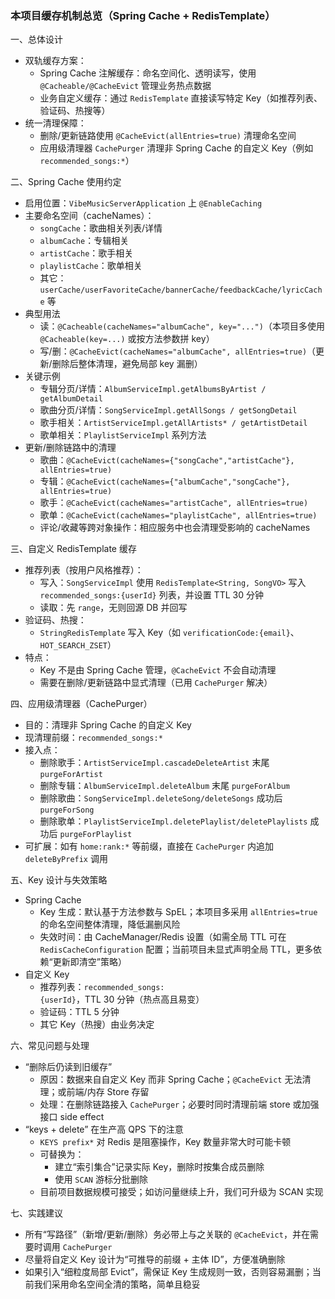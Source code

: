 ### 本项目缓存机制总览（Spring Cache + RedisTemplate）

一、总体设计
- 双轨缓存方案：
  - Spring Cache 注解缓存：命名空间化、透明读写，使用 `@Cacheable/@CacheEvict` 管理业务热点数据
  - 业务自定义缓存：通过 `RedisTemplate` 直接读写特定 Key（如推荐列表、验证码、热搜等）
- 统一清理保障：
  - 删除/更新链路使用 `@CacheEvict(allEntries=true)` 清理命名空间
  - 应用级清理器 `CachePurger` 清理非 Spring Cache 的自定义 Key（例如 `recommended_songs:*`）

二、Spring Cache 使用约定
- 启用位置：`VibeMusicServerApplication` 上 `@EnableCaching`
- 主要命名空间（cacheNames）：
  - `songCache`：歌曲相关列表/详情
  - `albumCache`：专辑相关
  - `artistCache`：歌手相关
  - `playlistCache`：歌单相关
  - 其它：`userCache/userFavoriteCache/bannerCache/feedbackCache/lyricCache` 等
- 典型用法
  - 读：`@Cacheable(cacheNames="albumCache", key="...")`（本项目多使用 `@Cacheable(key=...)` 或按方法参数拼 key）
  - 写/删：`@CacheEvict(cacheNames="albumCache", allEntries=true)`（更新/删除后整体清理，避免局部 key 漏删）
- 关键示例
  - 专辑分页/详情：`AlbumServiceImpl.getAlbumsByArtist / getAlbumDetail`
  - 歌曲分页/详情：`SongServiceImpl.getAllSongs / getSongDetail`
  - 歌手相关：`ArtistServiceImpl.getAllArtists* / getArtistDetail`
  - 歌单相关：`PlaylistServiceImpl` 系列方法
- 更新/删除链路中的清理
  - 歌曲：`@CacheEvict(cacheNames={"songCache","artistCache"}, allEntries=true)`
  - 专辑：`@CacheEvict(cacheNames={"albumCache","songCache"}, allEntries=true)`
  - 歌手：`@CacheEvict(cacheNames="artistCache", allEntries=true)`
  - 歌单：`@CacheEvict(cacheNames="playlistCache", allEntries=true)`
  - 评论/收藏等跨对象操作：相应服务中也会清理受影响的 cacheNames

三、自定义 RedisTemplate 缓存
- 推荐列表（按用户风格推荐）：
  - 写入：`SongServiceImpl` 使用 `RedisTemplate<String, SongVO>` 写入 `recommended_songs:{userId}` 列表，并设置 TTL 30 分钟
  - 读取：先 `range`，无则回源 DB 并回写
- 验证码、热搜：
  - `StringRedisTemplate` 写入 Key（如 `verificationCode:{email}`、`HOT_SEARCH_ZSET`）
- 特点：
  - Key 不是由 Spring Cache 管理，`@CacheEvict` 不会自动清理
  - 需要在删除/更新链路中显式清理（已用 `CachePurger` 解决）

四、应用级清理器（CachePurger）
- 目的：清理非 Spring Cache 的自定义 Key
- 现清理前缀：`recommended_songs:*`
- 接入点：
  - 删除歌手：`ArtistServiceImpl.cascadeDeleteArtist` 末尾 `purgeForArtist`
  - 删除专辑：`AlbumServiceImpl.deleteAlbum` 末尾 `purgeForAlbum`
  - 删除歌曲：`SongServiceImpl.deleteSong/deleteSongs` 成功后 `purgeForSong`
  - 删除歌单：`PlaylistServiceImpl.deletePlaylist/deletePlaylists` 成功后 `purgeForPlaylist`
- 可扩展：如有 `home:rank:*` 等前缀，直接在 `CachePurger` 内追加 `deleteByPrefix` 调用

五、Key 设计与失效策略
- Spring Cache
  - Key 生成：默认基于方法参数与 SpEL；本项目多采用 `allEntries=true` 的命名空间整体清理，降低漏删风险
  - 失效时间：由 CacheManager/Redis 设置（如需全局 TTL 可在 `RedisCacheConfiguration` 配置；当前项目未显式声明全局 TTL，更多依赖“更新即清空”策略）
- 自定义 Key
  - 推荐列表：`recommended_songs:{userId}`，TTL 30 分钟（热点高且易变）
  - 验证码：TTL 5 分钟
  - 其它 Key（热搜）由业务决定

六、常见问题与处理
- “删除后仍读到旧缓存”
  - 原因：数据来自自定义 Key 而非 Spring Cache；`@CacheEvict` 无法清理；或前端/内存 Store 存留
  - 处理：在删除链路接入 `CachePurger`；必要时同时清理前端 store 或加强接口 side effect
- “keys + delete” 在生产高 QPS 下的注意
  - `KEYS prefix*` 对 Redis 是阻塞操作，Key 数量非常大时可能卡顿
  - 可替换为：
    - 建立“索引集合”记录实际 Key，删除时按集合成员删除
    - 使用 `SCAN` 游标分批删除
  - 目前项目数据规模可接受；如访问量继续上升，我们可升级为 SCAN 实现

七、实践建议
- 所有“写路径”（新增/更新/删除）务必带上与之关联的 `@CacheEvict`，并在需要时调用 `CachePurger`
- 尽量将自定义 Key 设计为“可推导的前缀 + 主体 ID”，方便准确删除
- 如果引入“细粒度局部 Evict”，需保证 Key 生成规则一致，否则容易漏删；当前我们采用命名空间全清的策略，简单且稳妥

